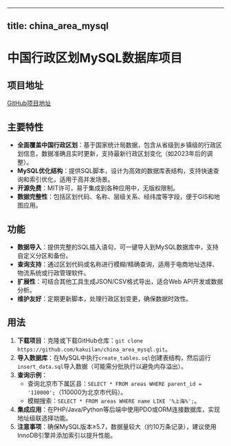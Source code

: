 
---
title: china_area_mysql
---

# 中国行政区划MySQL数据库项目

## 项目地址
[GitHub项目地址](https://github.com/kakuilan/china_area_mysql)

## 主要特性
- **全面覆盖中国行政区划**：基于国家统计局数据，包含从省级到乡镇级的行政区划信息，数据准确且实时更新，支持最新行政区划变化（如2023年后的调整）。
- **MySQL优化结构**：提供SQL脚本，设计为高效的数据库表结构，支持快速查询和索引优化，适用于高并发场景。
- **开源免费**：MIT许可，易于集成到各种应用中，无版权限制。
- **数据完整性**：包括区划代码、名称、层级关系、经纬度等字段，便于GIS和地图应用。

## 功能
- **数据导入**：提供完整的SQL插入语句，可一键导入到MySQL数据库中，支持自定义分区和备份。
- **查询支持**：通过区划代码或名称进行模糊/精确查询，适用于电商地址选择、物流系统或行政管理软件。
- **扩展性**：可结合其他工具生成JSON/CSV格式导出，适合Web API开发或数据分析。
- **维护友好**：定期更新脚本，处理行政区划变更，确保数据时效性。

## 用法
1. **下载项目**：克隆或下载GitHub仓库：`git clone https://github.com/kakuilan/china_area_mysql.git`。
2. **导入数据库**：在MySQL中执行`create_tables.sql`创建表结构，然后运行`insert_data.sql`导入数据（可能需分批执行以避免内存溢出）。
3. **查询示例**：
   - 查询北京市下属区县：`SELECT * FROM areas WHERE parent_id = '110000';`（110000为北京市代码）。
   - 模糊搜索：`SELECT * FROM areas WHERE name LIKE '%上海%';`。
4. **集成应用**：在PHP/Java/Python等后端中使用PDO或ORM连接数据库，实现地址级联选择功能。
5. **注意事项**：确保MySQL版本≥5.7，数据量较大（约10万条记录），建议使用InnoDB引擎并添加索引以提升性能。